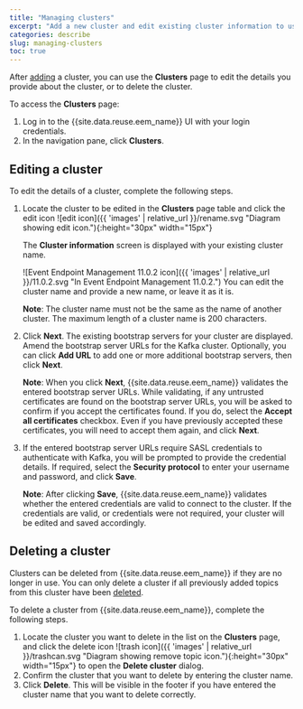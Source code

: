 ```yaml
---
title: "Managing clusters"
excerpt: "Add a new cluster and edit existing cluster information to use for retrieving topic details."
categories: describe
slug: managing-clusters
toc: true
---
```


After [adding](../adding-topics) a cluster, you can use the **Clusters** page to edit the details you provide about the cluster, or to delete the cluster.

To access the **Clusters** page:

1. Log in to the {{site.data.reuse.eem_name}} UI with your login credentials.
2. In the navigation pane, click **Clusters**.

## Editing a cluster

To edit the details of a cluster, complete the following steps.

1. Locate the cluster to be edited in the **Clusters** page table and click the edit icon ![edit icon]({{ 'images' | relative_url }}/rename.svg "Diagram showing edit icon."){:height="30px" width="15px"}

   The **Cluster information** screen is displayed with your existing cluster name. 

   ![Event Endpoint Management 11.0.2 icon]({{ 'images' | relative_url }}/11.0.2.svg "In Event Endpoint Management 11.0.2.") You can edit the cluster name and provide a new name, or leave it as it is.

   **Note**: The cluster name must not be the same as the name of another cluster. The maximum length of a cluster name is 200 characters.

2. Click **Next**. The existing bootstrap servers for your cluster are displayed. Amend the bootstrap server URLs for the Kafka cluster. Optionally, you can click **Add URL** to add one or more additional bootstrap servers, then click **Next**.

    **Note**: When you click **Next**, {{site.data.reuse.eem_name}} validates the entered bootstrap server URLs. While validating, if any untrusted certificates are found on the bootstrap server URLs, you will be asked to confirm if you accept the certificates found. If you do, select the **Accept all certificates** checkbox. Even if you have previously accepted these certificates, you will need to accept them again, and click **Next**.

3. If the entered bootstrap server URLs require SASL credentials to authenticate with Kafka, you will be prompted to provide the credential details. If required, select the **Security protocol** to enter your username and password, and click **Save**.

    **Note**: After clicking **Save**, {{site.data.reuse.eem_name}} validates whether the entered credentials are valid to connect to the cluster. If the credentials are valid, or credentials were not required, your cluster will be edited and saved accordingly.

## Deleting a cluster

Clusters can be deleted from {{site.data.reuse.eem_name}} if they are no longer in use. You can only delete a cluster if all previously added topics from this cluster have been [deleted](../managing-topics/#removing-a-topic).

To delete a cluster from {{site.data.reuse.eem_name}}, complete the following steps. 

1. Locate the cluster you want to delete in the list on the **Clusters** page, and click the delete icon ![trash icon]({{ 'images' | relative_url }}/trashcan.svg "Diagram showing remove topic icon."){:height="30px" width="15px"} to open the **Delete cluster** dialog. 
2. Confirm the cluster that you want to delete by entering the cluster name.
3. Click **Delete**. This will be visible in the footer if you have entered the cluster name that you want to delete correctly.
